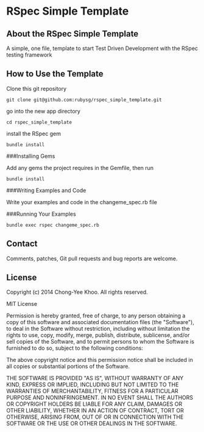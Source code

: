 # RSpec Simple Template

## About the RSpec Simple Template

A simple, one file, template to start Test Driven Development with the RSpec testing framework

## How to Use the Template

Clone this git repository

  	git clone git@github.com:rubysg/rspec_simple_template.git

go into the new app directory

  	cd rspec_simple_template
  	
install the RSpec gem

  	bundle install

###Installing Gems

Add any gems the project requires in the Gemfile, then run

  	bundle install
  	
###Writing Examples and Code
  	
Write your examples and code in the changeme_spec.rb file

###Running Your Examples

  	bundle exec rspec changeme_spec.rb
  	
## Contact

Comments, patches, Git pull requests and bug reports are welcome.

## License

Copyright (c) 2014 Chong-Yee Khoo. All rights reserved.

MIT License

Permission is hereby granted, free of charge, to any person obtaining
a copy of this software and associated documentation files (the
"Software"), to deal in the Software without restriction, including
without limitation the rights to use, copy, modify, merge, publish,
distribute, sublicense, and/or sell copies of the Software, and to
permit persons to whom the Software is furnished to do so, subject to
the following conditions:

The above copyright notice and this permission notice shall be
included in all copies or substantial portions of the Software.

THE SOFTWARE IS PROVIDED "AS IS", WITHOUT WARRANTY OF ANY KIND,
EXPRESS OR IMPLIED, INCLUDING BUT NOT LIMITED TO THE WARRANTIES OF
MERCHANTABILITY, FITNESS FOR A PARTICULAR PURPOSE AND
NONINFRINGEMENT. IN NO EVENT SHALL THE AUTHORS OR COPYRIGHT HOLDERS BE
LIABLE FOR ANY CLAIM, DAMAGES OR OTHER LIABILITY, WHETHER IN AN ACTION
OF CONTRACT, TORT OR OTHERWISE, ARISING FROM, OUT OF OR IN CONNECTION
WITH THE SOFTWARE OR THE USE OR OTHER DEALINGS IN THE SOFTWARE.
